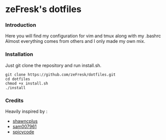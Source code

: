 # zeFresk's dotfiles

### Introduction
Here you will find my configuration for vim and tmux along with my .bashrc
Almost everything comes from others and I only made my own mix.

### Installation
Just git clone the repository and run install.sh.

```
git clone https://github.com/zeFresk/dotfiles.git
cd dotfiles
chmod +x install.sh
./install
```

### Credits
Heavily inspired by :
* [shawncplus](https://github.com/shawncplus)
* [sam007961](https://github.com/sam007961)
* [spicycode](https://gist.github.com/spicycode)
